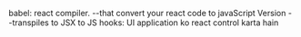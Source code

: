 babel: react compiler.
--that convert your react code to javaScript Version
--transpiles to JSX to JS
hooks:
UI application ko react control karta  hain
